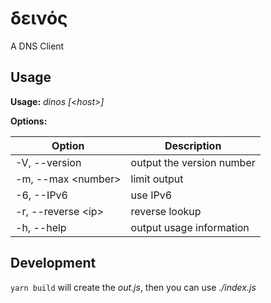 # δεινός

A DNS Client

## Usage

**Usage:** _dinos [\<host>\]_

**Options:**

| Option               | Description               |
| -------------------- | ------------------------- |
| -V, --version        | output the version number |
| -m, --max \<number\> | limit output              |
| -6, --IPv6           | use IPv6                  |
| -r, --reverse \<ip\> | reverse lookup            |
| -h, --help           | output usage information  |

## Development

`yarn build` will create the _out.js_, then you can use _./index.js_
